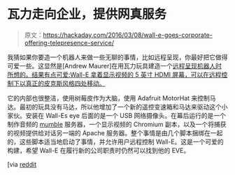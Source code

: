 # 瓦力走向企业，提供网真服务

> 原文：<https://hackaday.com/2016/03/08/wall-e-goes-corporate-offering-telepresence-service/>

我猜如果你要造一个机器人来做一些无聊的事情，比如远程呈现，你最好把它做得可爱一些。这显然是[Andrew Maurer]在用瓦力玩具建造一个[远程呈现机器人时所想的。结果有点可爱:Wall-E 拿着显示视频的 5 英寸 HDMI 屏幕，可以在远程控制下以真正的皮克斯风格四处移动。](http://imgur.com/a/z6IFa)

它的内部也很整洁，使用树莓皮作为大脑，使用 Adafruit MotorHat 来控制马达。最初的玩具没有马达，所以他增加了一个新的遥控变速箱和马达来驱动这个小家伙。安装在 Wall-Es eye 后面的是一个 USB 网络摄像头。在幕后运行的是一个制作音频的 [mumble](https://wiki.mumble.info/wiki/Main_Page) 服务器，一个显示视频的 Chromium 副本，以及一个将捕获的视频提供给对话另一端的 Apache 服务器。整个事情是由几个脚本捆绑在一起的，这些脚本适当地启动了事情，并允许用户远程控制 Wall-E。这是一个可爱的构建，希望 Wall-E 在履行新的公司职责时仍然可以找到他的 EVE。

[via [reddit](https://www.reddit.com/r/DIY/comments/49dmmw/i_made_a_toy_walle_into_a_telepresence_rover/)